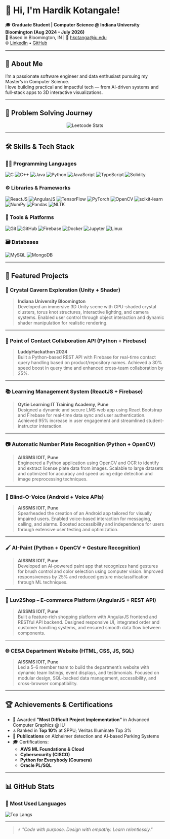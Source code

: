 # 👋 Hi, I'm Hardik Kotangale!

🎓 **Graduate Student | Computer Science @ Indiana University Bloomington (Aug 2024 – July 2026)**  
📍 Based in Bloomington, IN | 📧 [hkotanga@iu.edu](mailto:hardik.kotangale@gamil.com)  
🌐 [LinkedIn](https://www.linkedin.com/in/hardik-kotangale/) • [GitHub](https://github.com/HardikKotangale)

---

## 🚀 About Me

I’m a passionate software engineer and data enthusiast pursuing my Master’s in Computer Science.  
I love building practical and impactful tech — from AI-driven systems and full-stack apps to 3D interactive visualizations.

---

## 🧩 Problem Solving Journey

<div align="center">
  <img src="https://leetcard.jacoblin.cool/HardikKotangale?ext=heatmap" alt="Leetcode Stats" />
</div>

---

## 🛠️ Skills & Tech Stack

### 👨‍💻 Programming Languages
![C](https://img.shields.io/badge/C-00599C?style=flat-square&logo=c&logoColor=white)
![C++](https://img.shields.io/badge/C++-00599C?style=flat-square&logo=c%2b%2b&logoColor=white)
![Java](https://img.shields.io/badge/Java-ED8B00?style=flat-square&logo=java&logoColor=white)
![Python](https://img.shields.io/badge/Python-3776AB?style=flat-square&logo=python&logoColor=white)
![JavaScript](https://img.shields.io/badge/JavaScript-F7DF1E?style=flat-square&logo=javascript&logoColor=black)
![TypeScript](https://img.shields.io/badge/TypeScript-007ACC?style=flat-square&logo=typescript&logoColor=white)
![Solidity](https://img.shields.io/badge/Solidity-363636?style=flat-square&logo=solidity&logoColor=white)

### ⚙️ Libraries & Frameworks
![ReactJS](https://img.shields.io/badge/React-20232A?style=flat-square&logo=react&logoColor=61DAFB)
![AngularJS](https://img.shields.io/badge/Angular-DD0031?style=flat-square&logo=angular&logoColor=white)
![TensorFlow](https://img.shields.io/badge/TensorFlow-FF6F00?style=flat-square&logo=tensorflow&logoColor=white)
![PyTorch](https://img.shields.io/badge/PyTorch-EE4C2C?style=flat-square&logo=pytorch&logoColor=white)
![OpenCV](https://img.shields.io/badge/OpenCV-5C3EE8?style=flat-square&logo=opencv&logoColor=white)
![scikit-learn](https://img.shields.io/badge/scikit--learn-F7931E?style=flat-square&logo=scikit-learn&logoColor=white)
![NumPy](https://img.shields.io/badge/NumPy-013243?style=flat-square&logo=numpy&logoColor=white)
![Pandas](https://img.shields.io/badge/Pandas-150458?style=flat-square&logo=pandas&logoColor=white)
![NLTK](https://img.shields.io/badge/NLTK-000000?style=flat-square)

### 🧰 Tools & Platforms
![Git](https://img.shields.io/badge/Git-F05032?style=flat-square&logo=git&logoColor=white)
![GitHub](https://img.shields.io/badge/GitHub-181717?style=flat-square&logo=github&logoColor=white)
![Firebase](https://img.shields.io/badge/Firebase-FFCA28?style=flat-square&logo=firebase&logoColor=black)
![Docker](https://img.shields.io/badge/Docker-2496ED?style=flat-square&logo=docker&logoColor=white)
![Jupyter](https://img.shields.io/badge/Jupyter-F37626?style=flat-square&logo=jupyter&logoColor=white)
![Linux](https://img.shields.io/badge/Linux-FCC624?style=flat-square&logo=linux&logoColor=black)

### 🗃️ Databases
![MySQL](https://img.shields.io/badge/MySQL-4479A1?style=flat-square&logo=mysql&logoColor=white)
![MongoDB](https://img.shields.io/badge/MongoDB-47A248?style=flat-square&logo=mongodb&logoColor=white)

---

## 💼 Featured Projects

### 💎 Crystal Cavern Exploration (Unity + Shader)  
> **Indiana University Bloomington**  
> Developed an immersive 3D Unity scene with GPU-shaded crystal clusters, torus knot structures, interactive lighting, and camera systems. Enabled user control through object interaction and dynamic shader manipulation for realistic rendering.

---

### 🔁 Point of Contact Collaboration API (Python + Firebase)  
> **LuddyHackathon 2024**  
> Built a Python-based REST API with Firebase for real-time contact query handling based on product/repository names. Achieved a 30% speed boost in query time and enhanced cross-team collaboration by 25%.

---

### 📚 Learning Management System (ReactJS + Firebase)  
> **Oytie Learning IT Training Academy, Pune**  
> Designed a dynamic and secure LMS web app using React Bootstrap and Firebase for real-time data sync and user authentication. Achieved 95% increase in user engagement and streamlined student-instructor interaction.

---

### 📷 Automatic Number Plate Recognition (Python + OpenCV)  
> **AISSMS IOIT, Pune**  
> Engineered a Python application using OpenCV and OCR to identify and extract license plate data from images. Scalable to large datasets and optimized for accuracy and speed using edge detection and image preprocessing techniques.

---

### 🧠 Blind-O-Voice (Android + Voice APIs)  
> **AISSMS IOIT, Pune**  
> Spearheaded the creation of an Android app tailored for visually impaired users. Enabled voice-based interaction for messaging, calling, and alarms. Boosted accessibility and independence for users through extensive user testing and optimization.

---

### 🖌️ AI-Paint (Python + OpenCV + Gesture Recognition)  
> **AISSMS IOIT, Pune**  
> Developed an AI-powered paint app that recognizes hand gestures for brush control and color selection using computer vision. Improved responsiveness by 25% and reduced gesture misclassification through ML techniques.

---

### 🛒 Luv2Shop – E-commerce Platform (AngularJS + REST API)  
> **AISSMS IOIT, Pune**  
> Built a feature-rich shopping platform with AngularJS frontend and RESTful API backend. Designed responsive UI, integrated order and customer handling systems, and ensured smooth data flow between components.

---

### 🌐 CESA Department Website (HTML, CSS, JS, SQL)  
> **AISSMS IOIT, Pune**  
> Led a 5–6 member team to build the department’s website with dynamic team listings, event displays, and testimonials. Focused on modular design, SQL-backed data management, accessibility, and cross-browser compatibility.


---

## 🏆 Achievements & Certifications

- 🏅 Awarded **"Most Difficult Project Implementation"** in Advanced Computer Graphics @ IU  
- 🔝 Ranked in **Top 10%** at SPPU; Veritas Illuminate Top 3%  
- 🧾 **Publications** on Alzheimer detection and AI-based Parking Systems  
- 🎓 Certifications:  
  - **AWS ML Foundations & Cloud**  
  - **Cybersecurity (CISCO)**  
  - **Python for Everybody (Coursera)**  
  - **Oracle PL/SQL**  

---

## 📊 GitHub Stats

### 📌 Most Used Languages
![Top Langs](https://github-readme-stats.vercel.app/api/top-langs/?username=HardikKotangale&layout=compact&theme=default)

---

> ⚡ *"Code with purpose. Design with empathy. Learn relentlessly."*
